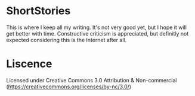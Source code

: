 ShortStories
============
This is where I keep all my writing. It's not very good yet, but I hope it will get better with time. Constructive criticism is appreciated, but definitly not expected considering this is the Internet after all.

Liscence
============
Licensed under Creative Commons 3.0 Attribution & Non-commercial (https://creativecommons.org/licenses/by-nc/3.0/)
